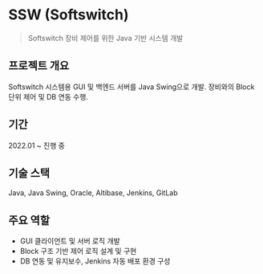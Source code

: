 # SSW (Softswitch)

> Softswitch 장비 제어를 위한 Java 기반 시스템 개발

## 프로젝트 개요
Softswitch 시스템용 GUI 및 백엔드 서버를 Java Swing으로 개발. 장비와의 Block 단위 제어 및 DB 연동 수행.

## 기간
2022.01 ~ 진행 중

## 기술 스택
Java, Java Swing, Oracle, Altibase, Jenkins, GitLab

## 주요 역할
- GUI 클라이언트 및 서버 로직 개발
- Block 구조 기반 제어 로직 설계 및 구현
- DB 연동 및 유지보수, Jenkins 자동 배포 환경 구성
